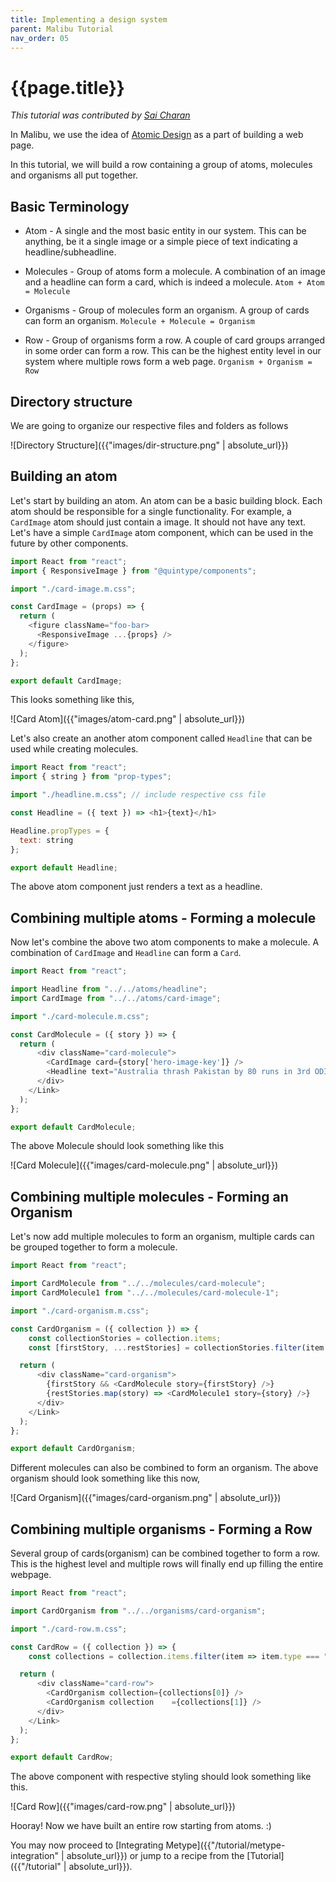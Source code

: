 ```yaml
---
title: Implementing a design system
parent: Malibu Tutorial
nav_order: 05
---
```


# {{page.title}}

*This tutorial was contributed by [Sai Charan](https://twitter.com/saiicharan)*

In Malibu, we use the idea of [Atomic Design](https://bradfrost.com/blog/post/atomic-web-design/) as a part of building a web page.

In this tutorial, we will build a row containing a group of atoms, molecules and organisms all put together.

## Basic Terminology

* Atom - A single and the most basic entity in our system. This can be anything, be it a single image or a simple piece of text indicating a headline/subheadline.

* Molecules - Group of atoms form a molecule. A combination of an image and a headline can form a card, which is indeed a molecule.
`Atom + Atom = Molecule`

* Organisms - Group of molecules form an organism. A group of cards can form an organism.
`Molecule + Molecule = Organism`

* Row - Group of organisms form a row. A couple of card groups arranged in some order can form a row. This can be the highest entity level in our system where multiple rows form a web page.
`Organism + Organism = Row`

## Directory structure

We are going to organize our respective files and folders as follows

![Directory Structure]({{"images/dir-structure.png" | absolute_url}})

## Building an atom

Let's start by building an atom. An atom can be a basic building block. Each atom should be responsible for a single functionality. For example, a `CardImage` atom should just contain a image. It should not have any text. Let's have a simple `CardImage` atom component, which can be used in the future by other components.

```javascript
import React from "react";
import { ResponsiveImage } from "@quintype/components";

import "./card-image.m.css";

const CardImage = (props) => {
  return (
    <figure className="foo-bar>
      <ResponsiveImage ...{props} />
    </figure>
  );
};

export default CardImage;
```

This looks something like this,

![Card Atom]({{"images/atom-card.png" | absolute_url}})

Let's also create an another atom component called `Headline` that can be used while creating molecules.

```javascript
import React from "react";
import { string } from "prop-types";

import "./headline.m.css"; // include respective css file

const Headline = ({ text }) => <h1>{text}</h1>

Headline.propTypes = {
  text: string
};

export default Headline;
```

The above atom component just renders a text as a headline.

## Combining multiple atoms - Forming a molecule

Now let's combine the above two atom components to make a molecule. A combination of `CardImage` and `Headline` can form a `Card`.

```javascript
import React from "react";

import Headline from "../../atoms/headline";
import CardImage from "../../atoms/card-image";

import "./card-molecule.m.css";

const CardMolecule = ({ story }) => {
  return (
      <div className="card-molecule">
        <CardImage card={story['hero-image-key']} />
        <Headline text="Australia thrash Pakistan by 80 runs in 3rd ODI, claim unassailable 3-0 lead." />
      </div>
    </Link>
  );
};

export default CardMolecule;
```

The above Molecule should look something like this

![Card Molecule]({{"images/card-molecule.png" | absolute_url}})

## Combining multiple molecules - Forming an Organism

Let's now add multiple molecules to form an organism, multiple cards can be grouped together to form a molecule.

```javascript
import React from "react";

import CardMolecule from "../../molecules/card-molecule";
import CardMolecule1 from "../../molecules/card-molecule-1";

import "./card-organism.m.css";

const CardOrganism = ({ collection }) => {
    const collectionStories = collection.items;
    const [firstStory, ...restStories] = collectionStories.filter(item => item.type === "story");

  return (
      <div className="card-organism">
        {firstStory && <CardMolecule story={firstStory} />}
        {restStories.map(story) => <CardMolecule1 story={story} />}
      </div>
    </Link>
  );
};

export default CardOrganism;
```

Different molecules can also be combined to form an organism. The above organism should look something like this now,

![Card Organism]({{"images/card-organism.png" | absolute_url}})

## Combining multiple organisms - Forming a Row

Several group of cards(organism) can be combined together to form a row. This is the highest level and multiple rows will finally end up filling the entire webpage.

```javascript
import React from "react";

import CardOrganism from "../../organisms/card-organism";

import "./card-row.m.css";

const CardRow = ({ collection }) => {
    const collections = collection.items.filter(item => item.type === "collection");

  return (
      <div className="card-row">
        <CardOrganism collection={collections[0]} />
        <CardOrganism collection    ={collections[1]} />
      </div>
    </Link>
  );
};

export default CardRow;
```
The above component with respective styling should look something like this.

![Card Row]({{"images/card-row.png" | absolute_url}})

Hooray! Now we have built an entire row starting from atoms. :)

You may now proceed to [Integrating Metype]({{"/tutorial/metype-integration" | absolute_url}}) or jump to a recipe from the [Tutorial]({{"/tutorial" | absolute_url}}).
